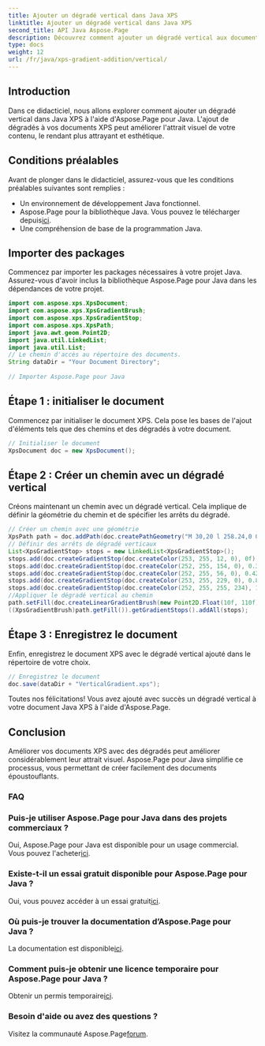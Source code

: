 ```yaml
---
title: Ajouter un dégradé vertical dans Java XPS
linktitle: Ajouter un dégradé vertical dans Java XPS
second_title: API Java Aspose.Page
description: Découvrez comment ajouter un dégradé vertical aux documents Java XPS avec Aspose.Page. Améliorez l’attrait visuel sans effort. Guide étape par étape à l’intérieur.
type: docs
weight: 12
url: /fr/java/xps-gradient-addition/vertical/
---
```

## Introduction
Dans ce didacticiel, nous allons explorer comment ajouter un dégradé vertical dans Java XPS à l'aide d'Aspose.Page pour Java. L'ajout de dégradés à vos documents XPS peut améliorer l'attrait visuel de votre contenu, le rendant plus attrayant et esthétique.
## Conditions préalables
Avant de plonger dans le didacticiel, assurez-vous que les conditions préalables suivantes sont remplies :
- Un environnement de développement Java fonctionnel.
-  Aspose.Page pour la bibliothèque Java. Vous pouvez le télécharger depuis[ici](https://releases.aspose.com/page/java/).
- Une compréhension de base de la programmation Java.
## Importer des packages
Commencez par importer les packages nécessaires à votre projet Java. Assurez-vous d'avoir inclus la bibliothèque Aspose.Page pour Java dans les dépendances de votre projet.
```java
import com.aspose.xps.XpsDocument;
import com.aspose.xps.XpsGradientBrush;
import com.aspose.xps.XpsGradientStop;
import com.aspose.xps.XpsPath;
import java.awt.geom.Point2D;
import java.util.LinkedList;
import java.util.List;
// Le chemin d'accès au répertoire des documents.
String dataDir = "Your Document Directory";
        
// Importer Aspose.Page pour Java
```
## Étape 1 : initialiser le document
Commencez par initialiser le document XPS. Cela pose les bases de l'ajout d'éléments tels que des chemins et des dégradés à votre document.
```java
// Initialiser le document
XpsDocument doc = new XpsDocument();
```
## Étape 2 : Créer un chemin avec un dégradé vertical
Créons maintenant un chemin avec un dégradé vertical. Cela implique de définir la géométrie du chemin et de spécifier les arrêts du dégradé.
```java
// Créer un chemin avec une géométrie
XpsPath path = doc.addPath(doc.createPathGeometry("M 30,20 l 258.24,0 0,56.64 -258.24,0 Z"));
// Définir des arrêts de dégradé verticaux
List<XpsGradientStop> stops = new LinkedList<XpsGradientStop>();
stops.add(doc.createGradientStop(doc.createColor(253, 255, 12, 0), 0f));
stops.add(doc.createGradientStop(doc.createColor(252, 255, 154, 0), 0.359375f));
stops.add(doc.createGradientStop(doc.createColor(252, 255, 56, 0), 0.424805f));
stops.add(doc.createGradientStop(doc.createColor(253, 255, 229, 0), 0.879883f));
stops.add(doc.createGradientStop(doc.createColor(252, 255, 255, 234), 1f));
//Appliquer le dégradé vertical au chemin
path.setFill(doc.createLinearGradientBrush(new Point2D.Float(10f, 110f), new Point2D.Float(10f, 200f)));
((XpsGradientBrush)path.getFill()).getGradientStops().addAll(stops);
```
## Étape 3 : Enregistrez le document
Enfin, enregistrez le document XPS avec le dégradé vertical ajouté dans le répertoire de votre choix.
```java
// Enregistrez le document
doc.save(dataDir + "VerticalGradient.xps");
```
Toutes nos félicitations! Vous avez ajouté avec succès un dégradé vertical à votre document Java XPS à l'aide d'Aspose.Page.
## Conclusion
Améliorer vos documents XPS avec des dégradés peut améliorer considérablement leur attrait visuel. Aspose.Page pour Java simplifie ce processus, vous permettant de créer facilement des documents époustouflants.

### FAQ
### Puis-je utiliser Aspose.Page pour Java dans des projets commerciaux ?
 Oui, Aspose.Page pour Java est disponible pour un usage commercial. Vous pouvez l'acheter[ici](https://purchase.aspose.com/buy).
### Existe-t-il un essai gratuit disponible pour Aspose.Page pour Java ?
 Oui, vous pouvez accéder à un essai gratuit[ici](https://releases.aspose.com/).
### Où puis-je trouver la documentation d’Aspose.Page pour Java ?
 La documentation est disponible[ici](https://reference.aspose.com/page/java/).
### Comment puis-je obtenir une licence temporaire pour Aspose.Page pour Java ?
 Obtenir un permis temporaire[ici](https://purchase.aspose.com/temporary-license/).
### Besoin d'aide ou avez des questions ?
 Visitez la communauté Aspose.Page[forum](https://forum.aspose.com/c/page/39).